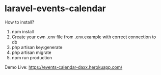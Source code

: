 # laravel-events-calendar

How to install?

1) npm install
2) Create your own .env file from .env.example with correct connection to db
3) php artisan key:generate
4) php artisan migrate
5) npm run production

Demo Live: https://events-calendar-daxx.herokuapp.com/
